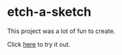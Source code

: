 # etch-a-sketch

This project was a lot of fun to create.

Click [here](hurr-son/github.io/etch-a-sketch) to try it out.

